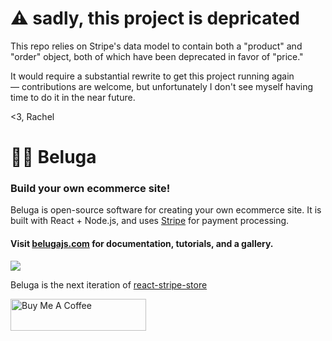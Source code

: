 # ⚠️ sadly, this project is depricated

This repo relies on Stripe's data model to contain both a "product" and "order" object, both of which have been deprecated in favor of "price."

It would require a substantial rewrite to get this project running again — contributions are welcome, but unfortunately I don't see myself having time to do it in the near future.

<3, Rachel

# 🎷🐋 Beluga

### Build your own ecommerce site!

Beluga is open-source software for creating your own ecommerce site. It is built with React + Node.js, and uses [Stripe](https://stripe.com/) for payment processing.

#### Visit [belugajs.com](https://belugajs.com) for documentation, tutorials, and a gallery.

![](./mock.png)

Beluga is the next iteration of [react-stripe-store](https://github.com/binx/react-stripe-store)

<a href="https://www.buymeacoffee.com/binx" target="_blank"><img src="https://cdn.buymeacoffee.com/buttons/lato-blue.png" alt="Buy Me A Coffee" height="51px" width="217px"></a>
